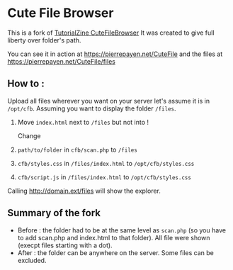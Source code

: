 # Cute File Browser

This is a fork of [TutorialZine CuteFileBrowser](http://tutorialzine.com/2014/09/cute-file-browser-jquery-ajax-php/)
It was created to give full liberty over folder's path.

You can see it in action at https://pierrepayen.net/CuteFile and the files at https://pierrepayen.net/CuteFile/files

## How to :
Upload all files wherever you want on your server let's assume it is in `/opt/cfb`.
Assuming you want to display the folder `/files`.

1. Move `index.html` next to `/files` but not into ! 

   Change 
2. `path/to/folder` in `cfb/scan.php` to `/files`
3. `cfb/styles.css` in `/files/index.html` to `/opt/cfb/styles.css`
4. `cfb/script.js` in `/files/index.html` to `/opt/cfb/styles.css`

Calling http://domain.ext/files will show the explorer.

## Summary of the fork
* Before : the folder had to be at the same level as `scan.php` (so you have to add scan.php and index.html to that folder). All file were shown (execpt files starting with a dot).
* After : the folder can be anywhere on the server. Some files can be excluded.
